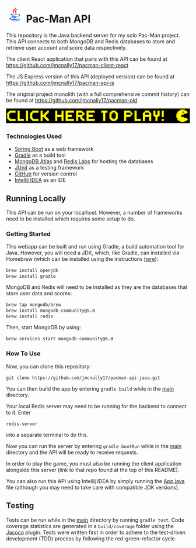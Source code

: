 # <img width="48" height="48" src="./images/java.svg" /> Pac-Man API

This repository is the Java backend server for my solo Pac-Man project. This API connects to both MongoDB and Redis databases to store and retrieve user account and score data respectively.

The client React application that pairs with this API can be found at https://github.com/jmcnally17/pacman-client-react

The JS Express version of this API (deployed version) can be found at https://github.com/jmcnally17/pacman-api-js

The original project monolith (with a full comprehensive commit history) can be found at https://github.com/jmcnally17/pacman-old

[<img src="./images/pacman-play-button.png">](https://projectpacman.netlify.app/)

### Technologies Used

- [Spring Boot](https://spring.io/projects/spring-boot) as a web framework
- [Gradle](https://gradle.org/) as a build tool
- [MongoDB Atlas](https://www.mongodb.com/atlas/database) and [Redis Labs](https://redis.com/) for hosting the databases
- [JUnit](https://junit.org/junit5/) as a testing framework
- [GitHub](https://github.com/) for version control
- [Intellij IDEA](https://www.jetbrains.com/idea/) as an IDE

## Running Locally

This API can be run on your localhost. However, a number of frameworks need to be installed which requires some setup to do.

### Getting Started

This webapp can be built and run using Gradle, a build automation tool for Java. However, you will need a JDK, which, like Gradle, can installed via Homebrew (which can be installed using the instructions [here](https://brew.sh/)):

```
brew install openjdk
brew install gradle
```

MongoDB and Redis will need to be installed as they are the databases that store user data and scores:

```
brew tap mongodb/brew
brew install mongodb-community@5.0
brew install redis
```

Then, start MongoDB by using:

```
brew services start mongodb-community@5.0
```

### How To Use

Now, you can clone this repository:

```
git clone https://github.com/jmcnally17/pacman-api-java.git
```

You can then build the app by entering `gradle build` while in the [main](https://github.com/jmcnally17/pacman-api-java) directory.

Your local Redis server may need to be running for the backend to connect to it. Enter

```
redis-server
```

into a separate terminal to do this.

Now you can run the server by entering `gradle bootRun` while in the [main](https://github.com/jmcnally17/pacman-api-java) directory and the API will be ready to receive requests.

In order to play the game, you must also be running the client application alongside this server (link to that repo found at the top of this README).

You can also run this API using Intellij IDEA by simply running the [App.java](https://github.com/jmcnally17/pacman-api-java/blob/main/src/main/java/pacmanapi/App.java) file (although you may need to take care with compatible JDK versions).

## Testing

Tests can be run while in the [main](https://github.com/jmcnally17/pacman-api-java) directory by running `gradle test`. Code coverage statistics are generated in a `build/coverage` folder using the [Jacoco](https://www.jacoco.org/jacoco/) plugin. Tests were written first in order to adhere to the test-driven development (TDD) process by following the red-green-refactor cycle.
